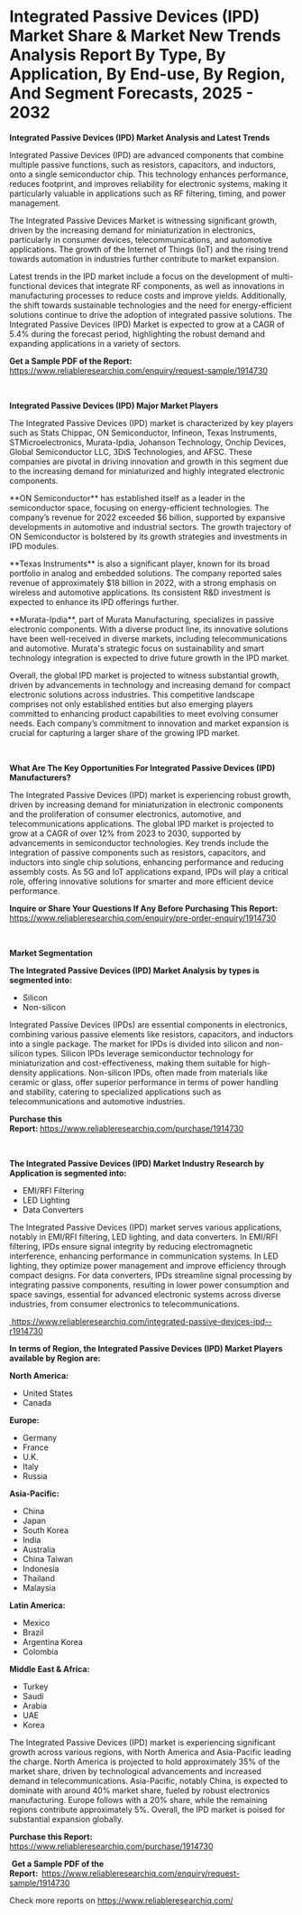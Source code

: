 <p><h1>Integrated Passive Devices (IPD) Market Share & Market New Trends Analysis Report By Type, By Application, By End-use, By Region, And Segment Forecasts, 2025 - 2032</h1></p><p><strong>Integrated Passive Devices (IPD) Market Analysis and Latest Trends</strong></p>
<p><p>Integrated Passive Devices (IPD) are advanced components that combine multiple passive functions, such as resistors, capacitors, and inductors, onto a single semiconductor chip. This technology enhances performance, reduces footprint, and improves reliability for electronic systems, making it particularly valuable in applications such as RF filtering, timing, and power management.</p><p>The Integrated Passive Devices Market is witnessing significant growth, driven by the increasing demand for miniaturization in electronics, particularly in consumer devices, telecommunications, and automotive applications. The growth of the Internet of Things (IoT) and the rising trend towards automation in industries further contribute to market expansion. </p><p>Latest trends in the IPD market include a focus on the development of multi-functional devices that integrate RF components, as well as innovations in manufacturing processes to reduce costs and improve yields. Additionally, the shift towards sustainable technologies and the need for energy-efficient solutions continue to drive the adoption of integrated passive solutions. The Integrated Passive Devices (IPD) Market is expected to grow at a CAGR of 5.4% during the forecast period, highlighting the robust demand and expanding applications in a variety of sectors.</p></p>
<p><strong>Get a Sample PDF of the Report:&nbsp;</strong> <a href="https://www.reliableresearchiq.com/enquiry/request-sample/1914730?utm_campaign=1137&utm_medium=2&utm_source=Github&utm_content=ia&utm_term=14012025&utm_id=integrated-passive-devices-ipd">https://www.reliableresearchiq.com/enquiry/request-sample/1914730</a></p>
<p>&nbsp;</p>
<p><strong>Integrated Passive Devices (IPD) Major Market Players</strong></p>
<p><p>The Integrated Passive Devices (IPD) market is characterized by key players such as Stats Chippac, ON Semiconductor, Infineon, Texas Instruments, STMicroelectronics, Murata-Ipdia, Johanson Technology, Onchip Devices, Global Semiconductor LLC, 3DiS Technologies, and AFSC. These companies are pivotal in driving innovation and growth in this segment due to the increasing demand for miniaturized and highly integrated electronic components.</p><p>**ON Semiconductor** has established itself as a leader in the semiconductor space, focusing on energy-efficient technologies. The company’s revenue for 2022 exceeded $6 billion, supported by expansive developments in automotive and industrial sectors. The growth trajectory of ON Semiconductor is bolstered by its growth strategies and investments in IPD modules.</p><p>**Texas Instruments** is also a significant player, known for its broad portfolio in analog and embedded solutions. The company reported sales revenue of approximately $18 billion in 2022, with a strong emphasis on wireless and automotive applications. Its consistent R&D investment is expected to enhance its IPD offerings further.</p><p>**Murata-Ipdia**, part of Murata Manufacturing, specializes in passive electronic components. With a diverse product line, its innovative solutions have been well-received in diverse markets, including telecommunications and automotive. Murata's strategic focus on sustainability and smart technology integration is expected to drive future growth in the IPD market.</p><p>Overall, the global IPD market is projected to witness substantial growth, driven by advancements in technology and increasing demand for compact electronic solutions across industries. This competitive landscape comprises not only established entities but also emerging players committed to enhancing product capabilities to meet evolving consumer needs. Each company’s commitment to innovation and market expansion is crucial for capturing a larger share of the growing IPD market.</p></p>
<p>&nbsp;</p>
<p><strong>What Are The Key Opportunities For Integrated Passive Devices (IPD) Manufacturers?</strong></p>
<p><p>The Integrated Passive Devices (IPD) market is experiencing robust growth, driven by increasing demand for miniaturization in electronic components and the proliferation of consumer electronics, automotive, and telecommunications applications. The global IPD market is projected to grow at a CAGR of over 12% from 2023 to 2030, supported by advancements in semiconductor technologies. Key trends include the integration of passive components such as resistors, capacitors, and inductors into single chip solutions, enhancing performance and reducing assembly costs. As 5G and IoT applications expand, IPDs will play a critical role, offering innovative solutions for smarter and more efficient device performance.</p></p>
<p><strong>Inquire or Share Your Questions If Any Before Purchasing This Report:</strong> <a href="https://www.reliableresearchiq.com/enquiry/pre-order-enquiry/1914730?utm_campaign=1137&utm_medium=2&utm_source=Github&utm_content=ia&utm_term=14012025&utm_id=integrated-passive-devices-ipd">https://www.reliableresearchiq.com/enquiry/pre-order-enquiry/1914730</a></p>
<p>&nbsp;</p>
<p><strong>Market Segmentation</strong></p>
<p><strong>The Integrated Passive Devices (IPD) Market Analysis by types is segmented into:</strong></p>
<p><ul><li>Silicon</li><li>Non-silicon</li></ul></p>
<p><p>Integrated Passive Devices (IPDs) are essential components in electronics, combining various passive elements like resistors, capacitors, and inductors into a single package. The market for IPDs is divided into silicon and non-silicon types. Silicon IPDs leverage semiconductor technology for miniaturization and cost-effectiveness, making them suitable for high-density applications. Non-silicon IPDs, often made from materials like ceramic or glass, offer superior performance in terms of power handling and stability, catering to specialized applications such as telecommunications and automotive industries.</p></p>
<p><strong>Purchase this Report:&nbsp;</strong><a href="https://www.reliableresearchiq.com/purchase/1914730?utm_campaign=1137&utm_medium=2&utm_source=Github&utm_content=ia&utm_term=14012025&utm_id=integrated-passive-devices-ipd">https://www.reliableresearchiq.com/purchase/1914730</a></p>
<p>&nbsp;</p>
<p><strong>The Integrated Passive Devices (IPD) Market Industry Research by Application is segmented into:</strong></p>
<p><ul><li>EMI/RFI Filtering</li><li>LED Lighting</li><li>Data Converters</li></ul></p>
<p><p>The Integrated Passive Devices (IPD) market serves various applications, notably in EMI/RFI filtering, LED lighting, and data converters. In EMI/RFI filtering, IPDs ensure signal integrity by reducing electromagnetic interference, enhancing performance in communication systems. In LED lighting, they optimize power management and improve efficiency through compact designs. For data converters, IPDs streamline signal processing by integrating passive components, resulting in lower power consumption and space savings, essential for advanced electronic systems across diverse industries, from consumer electronics to telecommunications.</p></p>
<p><a href="https://www.reliableresearchiq.com/integrated-passive-devices-ipd--r1914730?utm_campaign=1137&utm_medium=2&utm_source=Github&utm_content=ia&utm_term=14012025&utm_id=integrated-passive-devices-ipd">&nbsp;https://www.reliableresearchiq.com/integrated-passive-devices-ipd--r1914730</a></p>
<p><strong>In terms of Region, the Integrated Passive Devices (IPD) Market Players available by Region are:</strong></p>
<p>
    <p> <strong> North America: </strong>
        <ul>
            <li>United States</li>
            <li>Canada</li>
        </ul>
        </p> 
    <p> <strong> Europe: </strong>
        <ul>
            <li>Germany</li>
            <li>France</li>
            <li>U.K.</li>
            <li>Italy</li>
            <li>Russia</li>
        </ul>
        </p> 
    <p> <strong> Asia-Pacific: </strong>
        <ul>
            <li>China</li>
            <li>Japan</li>
            <li>South Korea</li>
            <li>India</li>
            <li>Australia</li>
            <li>China Taiwan</li>
            <li>Indonesia</li>
            <li>Thailand</li>
            <li>Malaysia</li>
        </ul>
        </p> 
    <p> <strong> Latin America: </strong>
        <ul>
            <li>Mexico</li>
            <li>Brazil</li>
            <li>Argentina Korea</li>
            <li>Colombia</li>
        </ul>
        </p> 
    <p> <strong> Middle East & Africa: </strong>
        <ul>
            <li>Turkey</li>
            <li>Saudi</li>
            <li>Arabia</li>
            <li>UAE</li>
            <li>Korea</li>
        </ul>
    </p>
    </p>
<p><p>The Integrated Passive Devices (IPD) market is experiencing significant growth across various regions, with North America and Asia-Pacific leading the charge. North America is projected to hold approximately 35% of the market share, driven by technological advancements and increased demand in telecommunications. Asia-Pacific, notably China, is expected to dominate with around 40% market share, fueled by robust electronics manufacturing. Europe follows with a 20% share, while the remaining regions contribute approximately 5%. Overall, the IPD market is poised for substantial expansion globally.</p></p>
<p><strong>Purchase this Report: </strong><a href="https://www.reliableresearchiq.com/purchase/1914730?utm_campaign=1137&utm_medium=2&utm_source=Github&utm_content=ia&utm_term=14012025&utm_id=integrated-passive-devices-ipd">https://www.reliableresearchiq.com/purchase/1914730</a></p>
<p>&nbsp;<strong>Get a Sample PDF of the Report:&nbsp;&nbsp;</strong><a href="https://www.reliableresearchiq.com/enquiry/request-sample/1914730?utm_campaign=1137&utm_medium=2&utm_source=Github&utm_content=ia&utm_term=14012025&utm_id=integrated-passive-devices-ipd">https://www.reliableresearchiq.com/enquiry/request-sample/1914730</a></p>
<p><strong></strong></p>
<p>Check more reports on <a href="https://www.reliableresearchiq.com/?utm_campaign=1137&utm_medium=2&utm_source=Github&utm_content=ia&utm_term=14012025&utm_id=integrated-passive-devices-ipd">https://www.reliableresearchiq.com/</a></p>